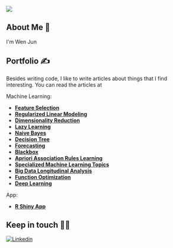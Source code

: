 ![](https://user-images.githubusercontent.com/74038190/240906093-9be4d344-6782-461a-b5a6-32a07bf7b34e.gif)
## About Me 👋

I'm Wen Jun

## Portfolio ✍️

Besides writing code, I like to write articles about things that I find interesting. You can read the articles at

Machine Learning:

- **[Feature Selection](https://wenjun78.github.io/Portfolio/Feature%20election.html)**
- **[Regularized Linear Modeling](https://wenjun78.github.io/Portfolio/Regularized%20Linear%Regression.html)**
- **[Dimensionality Reduction](https://wenjun78.github.io/Portfolio/Dimensionality%20Reduction.html)**
- **[Lazy Learning](https://wenjun78.github.io/Portfolio/Lazy%20Learning.html)**
- **[Naive Bayes](https://wenjun78.github.io/Portfolio/Naive%20Bayes.html)**
- **[Decision Tree](https://wenjun78.github.io/Portfolio/Decision%20Tree.html)**
- **[Forecasting](https://wenjun78.github.io/Portfolio/Forecasting.html)**
- **[Blackbox](https://wenjun78.github.io/Portfolio/Black%20Box.html)**
- **[Apriori Association Rules Learning](https://wenjun78.github.io/Portfolio/Apriori%20Association.html)**
- **[Specialized Machine Learning Topics](https://wenjun78.github.io/Portfolio/Specialized%20Machine%20Learning%20Topics.html)**
- **[Big Data Longitudinal Analysis](https://wenjun78.github.io/Portfolio/Big%20Data%20Longitudinal%20Analysis.html)**
- **[Function Optimization](https://wenjun78.github.io/Portfolio/Function%20Optimization.html)**
- **[Deep Learning](https://wenjun78.github.io/Portfolio/DeepLearning.html)**

App:
- **[R Shiny App](https://f7cnn8-wj-lau.shinyapps.io/Assign5/)** 

## Keep in touch 👨‍💻

[![Linkedin](https://img.shields.io/badge/LinkedIn-0077B5?style=for-the-badge&logo=linkedin&logoColor=white)](https://www.linkedin.com/in/wjun/)
